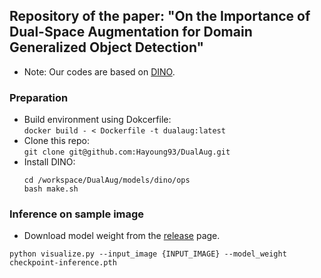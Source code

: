## Repository of the paper: "On the Importance of Dual-Space Augmentation for Domain Generalized Object Detection"
- Note: Our codes are based on [DINO](https://github.com/IDEA-Research/DINO).

### Preparation
- Build environment using Dokcerfile:  
    `docker build - < Dockerfile -t dualaug:latest`
- Clone this repo:  
    `git clone git@github.com:Hayoung93/DualAug.git`
- Install DINO:  
    ```
    cd /workspace/DualAug/models/dino/ops
    bash make.sh
    ```

### Inference on sample image
- Download model weight from the [release](https://0.0.0.0) page.
```
python visualize.py --input_image {INPUT_IMAGE} --model_weight checkpoint-inference.pth
```